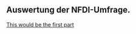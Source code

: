 ## Auswertung der NFDI-Umfrage.

[This would be the first part](https://github.com/SCSchmidt/N4Oumfrage/blob/master/docs/Auswertung1.md)
